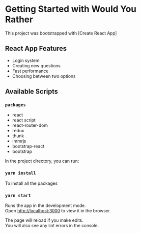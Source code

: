 # Getting Started with Would You Rather

This project was bootstrapped with [Create React App]

## React App Features

 - Login system
 - Creating new questions
 - Fast performance
 - Choosing between two options

## Available Scripts


### `packages`

 - react
 - react script
 - react-router-dom
 - redux
 - thunk
 - immrjs
 - bootstrap-react
 - bootstrap

In the project directory, you can run:

### `yarn install`
To install all the packages

### `yarn start`

Runs the app in the development mode.\
Open [http://localhost:3000](http://localhost:3000) to view it in the browser.

The page will reload if you make edits.\
You will also see any lint errors in the console.
